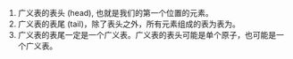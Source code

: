1. 广义表的表头 (head), 也就是我们的第一个位置的元素。
2. 广义表的表尾 (tail)，除了表头之外，所有元素组成的表为表为。
3. 广义表的表尾一定是一个广义表。广义表的表头可能是单个原子，也可能是一个广义表。